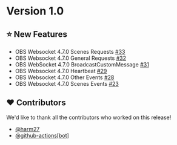 # Version 1.0
## :star: New Features

- OBS Websocket 4.7.0 Scenes Requests [#33](https://github.com/harm27/obs-websocket-java/pull/33)
- OBS Websocket 4.7.0 General Requests [#32](https://github.com/harm27/obs-websocket-java/pull/32)
- OBS WebSocket 4.7.0 BroadcastCustomMessage [#31](https://github.com/harm27/obs-websocket-java/pull/31)
- OBS Websocket 4.7.0 Heartbeat [#29](https://github.com/harm27/obs-websocket-java/pull/29)
- OBS Websocket 4.7.0 Other Events [#28](https://github.com/harm27/obs-websocket-java/pull/28)
- OBS Websocket 4.7.0 Scenes Events [#23](https://github.com/harm27/obs-websocket-java/pull/23)

## :heart: Contributors

We'd like to thank all the contributors who worked on this release!

- [@harm27](https://github.com/harm27)
- [@github-actions[bot]](https://github.com/apps/github-actions)
